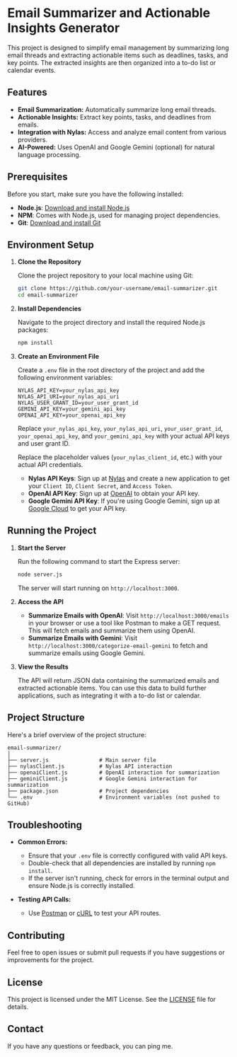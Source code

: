 # Email Summarizer and Actionable Insights Generator

This project is designed to simplify email management by summarizing long email threads and extracting actionable items such as deadlines, tasks, and key points. The extracted insights are then organized into a to-do list or calendar events.

## Features

- **Email Summarization:** Automatically summarize long email threads.
- **Actionable Insights:** Extract key points, tasks, and deadlines from emails.
- **Integration with Nylas:** Access and analyze email content from various providers.
- **AI-Powered:** Uses OpenAI and Google Gemini (optional) for natural language processing.

## Prerequisites

Before you start, make sure you have the following installed:

- **Node.js**: [Download and install Node.js](https://nodejs.org/)
- **NPM**: Comes with Node.js, used for managing project dependencies.
- **Git**: [Download and install Git](https://git-scm.com/)

## Environment Setup

1. **Clone the Repository**

   Clone the project repository to your local machine using Git:

   ```bash
   git clone https://github.com/your-username/email-summarizer.git
   cd email-summarizer
   ```

2. **Install Dependencies**

   Navigate to the project directory and install the required Node.js packages:

   ```bash
   npm install
   ```

3. **Create an Environment File**

   Create a `.env` file in the root directory of the project and add the following environment variables:

   ```env
   NYLAS_API_KEY=your_nylas_api_key
   NYLAS_API_URI=your_nylas_api_uri
   NYLAS_USER_GRANT_ID=your_user_grant_id
   GEMINI_API_KEY=your_gemini_api_key
   OPENAI_API_KEY=your_openai_api_key
   ```

   Replace `your_nylas_api_key`, `your_nylas_api_uri`, `your_user_grant_id`, `your_openai_api_key`, and `your_gemini_api_key` with your actual API keys and user grant ID.


   Replace the placeholder values (`your_nylas_client_id`, etc.) with your actual API credentials.

   - **Nylas API Keys**: Sign up at [Nylas](https://www.nylas.com/) and create a new application to get your `Client ID`, `Client Secret`, and `Access Token`.
   - **OpenAI API Key**: Sign up at [OpenAI](https://platform.openai.com/) to obtain your API key.
   - **Google Gemini API Key**: If you're using Google Gemini, sign up at [Google Cloud](https://cloud.google.com/) to get your API key.

## Running the Project

1. **Start the Server**

   Run the following command to start the Express server:

   ```bash
   node server.js
   ```

   The server will start running on `http://localhost:3000`.

2. **Access the API**

   - **Summarize Emails with OpenAI**: Visit `http://localhost:3000/emails` in your browser or use a tool like Postman to make a GET request. This will fetch emails and summarize them using OpenAI.
   - **Summarize Emails with Gemini**: Visit `http://localhost:3000/categorize-email-gemini` to fetch and summarize emails using Google Gemini.

3. **View the Results**

   The API will return JSON data containing the summarized emails and extracted actionable items. You can use this data to build further applications, such as integrating it with a to-do list or calendar.

## Project Structure

Here's a brief overview of the project structure:

```
email-summarizer/
│
├── server.js                # Main server file
├── nylasClient.js           # Nylas API interaction
├── openaiClient.js          # OpenAI interaction for summarization
├── geminiClient.js          # Google Gemini interaction for summarization
├── package.json             # Project dependencies
└── .env                     # Environment variables (not pushed to GitHub)
```

## Troubleshooting

- **Common Errors:**
  - Ensure that your `.env` file is correctly configured with valid API keys.
  - Double-check that all dependencies are installed by running `npm install`.
  - If the server isn't running, check for errors in the terminal output and ensure Node.js is correctly installed.

- **Testing API Calls:**
  - Use [Postman](https://www.postman.com/) or [cURL](https://curl.se/) to test your API routes.

## Contributing

Feel free to open issues or submit pull requests if you have suggestions or improvements for the project.

## License

This project is licensed under the MIT License. See the [LICENSE](LICENSE) file for details.

## Contact

If you have any questions or feedback, you can ping me.